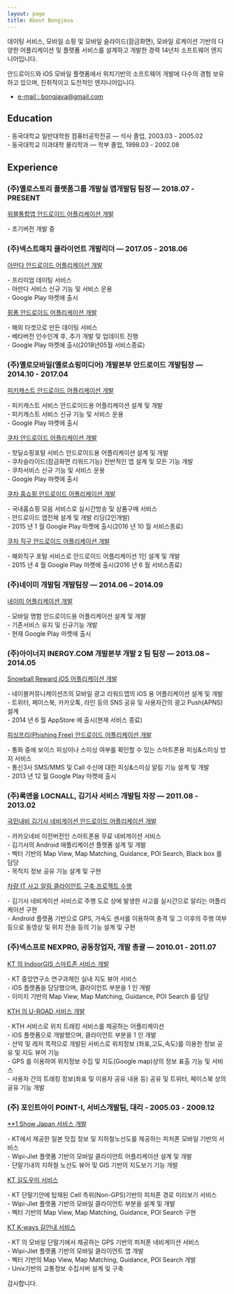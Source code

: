 ```yaml
---
layout: page
title: About Bongjava
---
```


<p class="message">
  데이팅 서비스, 모바일 쇼핑 및 모바일 슬라이드(잠금화면), 모바일 로케이션 기반의 다양한 어플리케이션 및 플랫폼 서비스를 설계하고 개발한 경력 14년차 소프트웨어 엔지니어입니다.
</p>

안드로이드와 iOS 모바일 플랫폼에서 위치기반의 소프트웨어 개발에 다수의 경험 보유하고 있으며, 진취적이고 도전적인 엔지니어입니다.

* [e-mail : bongjava@gmail.com](mailto:bongjava@gmail.com)

## Education
<p class="message">
  - 동국대학교 일반대학원 컴퓨터공학전공 — 석사 졸업, 2003.03 - 2005.02<br>
  - 동국대학교 이과대학 물리학과 — 학부 졸업, 1998.03 - 2002.08<br>
</p>

## Experience

### (주)옐로스토리 플랫폼그룹 개발실 앱개발팀 팀장 — 2018.07 - PRESENT

<u>위블통합앱 안드로이드 어플리케이션 개발</u>

<p class="message">
  - 초기버전 개발 중<br>
</p>


### (주)넥스트매치 클라이언트 개발리더 — 2017.05 - 2018.06

<u>아만다 안드로이드 어플리케이션 개발</u>

<p class="message">
  - 프리미엄 데이팅 서비스<br>
  - 아만다 서비스 신규 기능 및 서비스 운용<br>
  - Google Play 마켓에 출시<br>
</p>

<u>핑퐁 안드로이드 어플리케이션 개발</u>

<p class="message">
  - 해외 타겟으로 만든 데이팅 서비스<br>
  - 베타버전 인수인계 후, 추가 개발 및 업데이트 진행<br>
  - Google Play 마켓에 출시(2018년05월 서비스종료)<br>
</p>


### (주)옐로모바일(옐로쇼핑미디어) 개발본부 안드로이드 개발팀장 — 2014.10 - 2017.04

<u>피키캐스트 안드로이드 어플리케이션 개발</u>

<p class="message">
  - 피키캐스트 서비스 안드로이드용 어플리케이션 설계 및 개발<br>
  - 피키캐스트 서비스 신규 기능 및 서비스 운용<br>
  - Google Play 마켓에 출시<br>
</p>

<u>쿠차 안드로이드 어플리케이션 개발</u>

<p class="message">
  - 핫딜쇼핑포털 서비스 안드로이드용 어플리케이션 설계 및 개발<br>
  - 쿠차슬라이드(잠금화면 리워드기능) 전반적인 앱 설계 및 모든 기능 개발<br>
  - 쿠차서비스 신규 기능 및 서비스 운용<br>
  - Google Play 마켓에 출시<br>
</p>

<u>쿠차 홈쇼핑 안드로이드 어플리케이션 개발</u>

<p class="message">
  - 국내홈쇼핑 모음 서비스로 실시간방송 및 상품구매 서비스<br>
  - 안드로이드 앱전체 설계 및 개발 리딩(2인개발)<br>
  - 2015 년 1 월 Google Play 마켓에 출시(2016 년 10 월 서비스종료) <br>
</p>

<u>쿠차 직구 안드로이드 어플리케이션 개발</u>

<p class="message">
  - 해외직구 포털 서비스로 안드로이드 어플리케이션 1인 설계 및 개발<br>
  - 2015 년 4 월 Google Play 마켓에 출시(2016 년 6 월 서비스종료)<br>
</p>


### (주)네이미 개발팀 개발팀장 — 2014.06 – 2014.09

<u>네이미 어플리케이션 개발</u>

<p class="message">
  - 모바일 명함 안드로이드용 어플리케이션 설계 및 개발<br>
  - 기존서비스 유지 및 신규기능 개발<br>
  - 현재 Google Play 마켓에 출시<br>
</p>


### (주)아이너지 INERGY.COM 개발본부 개발 2 팀 팀장 — 2013.08 – 2014.05

<u>Snowball Reward iOS 어플리케이션 개발</u>

<p class="message">
  - 네이블커뮤니케이션즈의 모바일 광고 리워드앱의 iOS 용 어플리케이션 설계 및 개발<br>
  - 트위터, 페이스북, 카카오톡, 라인 등의 SNS 공유 및 사용자간의 광고 Push(APNS) 설계<br>
  - 2014 년 6 월 AppStore 에 출시(현재 서비스 종료) <br>
</p>

<u>피싱프리(Phishing Free) 안드로이드 어플리케이션 개발</u>

<p class="message">
  - 통화 중에 보이스 피싱이나 스미싱 여부를 확인할 수 있는 스마트폰용 피싱&스미싱 방지 서비스<br>
  - 통신3사 SMS/MMS 및 Call 수신에 대한 피싱&스미싱 알림 기능 설계 및 개발 <br>
  - 2013 년 12 월 Google Play 마켓에 출시<br>
</p>


### (주)록앤올 LOCNALL, 김기사 서비스 개발팀 차장 — 2011.08 - 2013.02

  <u>국민내비 김기사 네비게이션 안드로이드 어플리케이션 개발</u>

<p class="message">
  - 카카오네비 이전버전인 스마트폰용 무료 네비게이션 서비스<br>
  - 김기사의 Android 애플리케이션 플랫폼 설계 및 개발<br>
  - 벡터 기반의 Map View, Map Matching, Guidance, POI Search, Black box 를 담당<br>
  - 목적지 정보 공유 기능 설계 및 구현<br>
</p>

<u>차량 IT 사고 알림 클라이언트 구축 프로젝트 수행</u>

<p class="message">
  - 김기사 네비게이션 서비스로 주행 도로 상에 발생한 사고를 실시간으로 알리는 어플리케이션 구현<br>
  - Android 플랫폼 기반으로 GPS, 가속도 센서를 이용하여 충격 및 그 이후의 주행 여부 등으로 동영상 및 위치 전송 등의 기능 설계 및 구현<br>
</p>


### (주)넥스프로 NEXPRO, 공동창업자, 개발 총괄 — 2010.01 - 2011.07

<u>KT 의 IndoorGIS 스마트존 서비스 개발</u>

<p class="message">
  - KT 중앙연구소 연구과제인 실내 지도 뷰어 서비스<br>
  - iOS 플랫폼을 담당했으며, 클라이언트 부분을 1 인 개발<br>
  - 이미지 기반의 Map View, Map Matching, Guidance, POI Search 를 담당<br>
</p>

<u>KTH 의 U-ROAD 서비스 개발</u>

<p class="message">
  - KTH 서비스로 위치 트래킹 서비스를 제공하는 어플리케이션<br>
  - iOS 플랫폼으로 개발했으며, 클라이언트 부분을 1 인 개발<br>
  - 산악 및 레저 목적으로 개발된 서비스로 위치정보 (좌표,고도,속도)를 이용한 정보 공유 및 지도 뷰어 기능<br>
  - GPS 를 이용하여 위치정보 수집 및 지도(Google map)상의 정보 표출 기능 및 서비스<br>
  - 사용자 간의 트래킹 정보(좌표 및 이용자 공유 내용 등) 공유 및 트위터, 페이스북 상의 공유 기능 개발<br>
</p>


### (주) 포인트아이 POINT-I, 서비스개발팀, 대리 - 2005.03 - 2009.12

<u>**1 Show Japan 서비스 개발</u>

<p class="message">
  - KT에서 제공한 일본 맛집 정보 및 지하철노선도를 제공하는 피처폰 모바일 기반의 서비스<br>
  - Wipi-Jlet 플랫폼 기반의 모바일 클라이언트 어플리케이션 설계 및 개발<br>
  - 단말기내의 지하철 노선도 뷰어 및 GIS 기반의 지도보기 기능 개발 <br>
</p>

<u>KT 길도우미 서비스</u>

<p class="message">
  - KT 단말기안에 탑재된 Cell 측위(Non-GPS)기반의 피처폰 경로 미리보기 서비스<br>
  - Wipi-Jlet 플랫폼 기반의 모바일 클라이언트 부분을 설계 및 개발<br>
  - 벡터 기반의 Map View, Map Matching, Guidance, POI Search 구현 <br>
</p>

<u>KT K-ways 길안내 서비스</u>

<p class="message">
  - KT 의 모바일 단말기에서 제공하는 GPS 기반의 피처폰 네비게이션 서비스<br>
  - Wipi-Jlet 플랫폼 기반의 모바일 클라이언트 앱 개발<br>
  - 벡터 기반의 Map View, Map Matching, Guidance, POI Search 개발<br>
  - Unix기반의 교통정보 수집서버 설계 및 구축<br>
</p>


감사합니다.